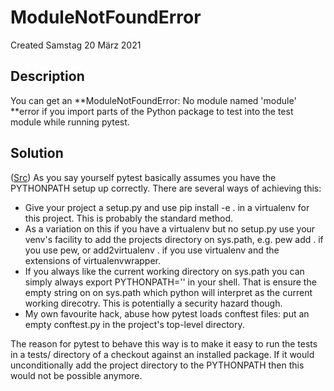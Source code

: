 # ModuleNotFoundError
Created Samstag 20 März 2021

Description
-----------
You can get an **ModuleNotFoundError: No module named 'module' **error if you import parts of the Python package to test into the test module while running pytest.

Solution
--------
([Src](https://stackoverflow.com/questions/20971619/ensuring-py-test-includes-the-application-directory-in-sys-path))
As you say yourself pytest basically assumes you have the PYTHONPATH setup up correctly. There are several ways of achieving this:


* Give your project a setup.py and use pip install -e . in a virtualenv for this project. This is probably the standard method.
* As a variation on this if you have a virtualenv but no setup.py use your venv's facility to add the projects directory on sys.path, e.g. pew add . if you use pew, or add2virtualenv . if you use virtualenv and the extensions of virtualenvwrapper.
* If you always like the current working directory on sys.path you can simply always export PYTHONPATH='' in your shell. That is ensure the empty string on on sys.path which python will interpret as the current working direcotry. This is potentially a security hazard though.
* My own favourite hack, abuse how pytest loads conftest files: put an empty conftest.py in the project's top-level directory.


The reason for pytest to behave this way is to make it easy to run the tests in a tests/ directory of a checkout against an installed package. If it would unconditionally add the project directory to the PYTHONPATH then this would not be possible anymore.

